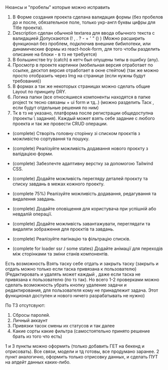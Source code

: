 Нюансы и "пробелы" которые можно исправить

1. В Форме создания проекта сделана валидация формы (без пробелов до и после, обязательное поле, только укр-англ буквы цифры для Title проекта).
2. Description сделан обычной textarea для ввода обычного текста с валидацией
   Допускаются (! , . ? - + ' " () ) (Можно расширить функционал без проблем, подключив внешние бибилотеки, или динамические формы из react-hook-form, для того чтобы разделить описание на блоки - в тз не требуется)
3. В большинстве try (catch) в кетч был опущены типы в ошибку (any).
4. Просмотр в проекте картинки (мобильная версия отработает по ссылке, десктоп версия отработает в окне стейтом) (так же можно просто отобразить через Img на странице (если нужны будут требования))
5. В формах а так же некоторых страницах можно сделать общие Layout по принципу DRY.
6. Логика папки (все относяшиеся компоненты находятся в папке project тк тесно связаны + ui form и тд..) (можно разделить Таск , если будут отдельные решения по ним)
7. Тк в тз не указано, платформа после регистрации общедоступна (проекты \ задания). Каждый может взять себе задание с любого проекта и так же провести CRUD операции.

- (complete) Створіть головну сторінку зі списком проєктів з можливістю сортування та пошуку.
- (complete) Реалізуйте можливість додавання нового проєкту з валідацією форми.
- (complete) Забезпечте адаптивну верстку за допомогою Tailwind CSS.
- (complete) Додайте можливість перегляду деталей проєкту та списку завдань в межах кожного проекту.
- (complete 75%) Реалізуйте можливість додавання, редагування та видалення завдань.
- (complete) Додайте оповіщення для користувача при успішній або невдалій операції.

- (complete) Додайте можливість завантажувати, переглядати та видаляти зображення для проєктів та завдань.
- (complete) Реалізуйте пагінацію та фільтрацію списків.
- (complete for loader ssr / some states) Додайте анімації для переходів між сторінками та зміни станів компонентів.

Есть возможность Взять таску себе отдать и закрыть таску (закрыть и отдать можно только если таска привязана к пользователю)
(Редактировать и удалять может каждый , даже если таска не привязана к пользователю (по тз так). Но всего 1-2 проверками можно сделать возможность убрать кнопку удаление задачи и редактирования, для пользователя кому не принадлежит задача. Этот функционал доступен и нового ничего разрабатывать не нужно)

По ТЗ отсутсвуют:

1. Сбросы паролей.
2. Личный аккаунт
3. Привязки тасок смены их статусов и так далее
4. Какие сорты какие фильтра (самостоятельно принято решение брать из того что есть)

1 и 3 пункты можно оформить (только добавить ГЕТ на бекенд и отрисовать). Все связи, модели и тд готовы, все продумано заранее.
2 пункт аналогично, оформить только отрисовку данных, и сделать ПУТ на апдейт данных каких-либо.
